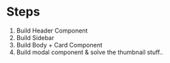 # Steps

1. Build Header Component
2. Build Sidebar
3. Build Body + Card Component
4. Build modal component & solve the thumbnail stuff..
